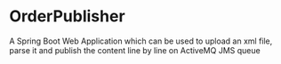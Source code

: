# OrderPublisher
A Spring Boot Web Application which can be used to upload an xml file, parse it and publish the content line by line on ActiveMQ JMS queue
